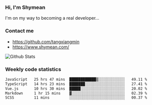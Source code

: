 ### Hi, I'm Shymean

I'm on my way to becoming a real developer...

### Contact me

- <https://github.com/tangxiangmin>
- <https://www.shymean.com/>

![Github Stats](https://github-readme-stats.vercel.app/api?username=tangxiangmin&show_icons=true&theme=dark)


###  Weekly code statistics

<!--START_SECTION:waka-->

```txt
JavaScript   25 hrs 47 mins  ████████████▒░░░░░░░░░░░░   49.11 %
TypeScript   14 hrs 23 mins  ███████░░░░░░░░░░░░░░░░░░   27.41 %
Vue.js       10 hrs 30 mins  █████░░░░░░░░░░░░░░░░░░░░   20.02 %
Markdown     1 hr 15 mins    ▓░░░░░░░░░░░░░░░░░░░░░░░░   02.39 %
SCSS         11 mins         ░░░░░░░░░░░░░░░░░░░░░░░░░   00.37 %
```

<!--END_SECTION:waka-->